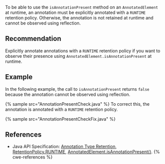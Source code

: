 To be able to use the `isAnnotationPresent` method on an `AnnotatedElement` at runtime, an annotation must be explicitly annotated with a `RUNTIME` retention policy. Otherwise, the annotation is not retained at runtime and cannot be observed using reflection.


## Recommendation
Explicitly annotate annotations with a `RUNTIME` retention policy if you want to observe their presence using `AnnotatedElement.isAnnotationPresent` at runtime.


## Example
In the following example, the call to `isAnnotationPresent` returns `false` because the annotation cannot be observed using reflection.

{% sample src="AnnotationPresentCheck.java" %}
To correct this, the annotation is annotated with a `RUNTIME` retention policy.

{% sample src="AnnotationPresentCheckFix.java" %}

## References
* Java API Specification: [Annotation Type Retention](https://docs.oracle.com/en/java/javase/11/docs/api/java.base/java/lang/annotation/Retention.html), [RetentionPolicy.RUNTIME](https://docs.oracle.com/en/java/javase/11/docs/api/java.base/java/lang/annotation/RetentionPolicy.html#RUNTIME), [AnnotatedElement.isAnnotationPresent()](https://docs.oracle.com/en/java/javase/11/docs/api/java.base/java/lang/reflect/AnnotatedElement.html#isAnnotationPresent(java.lang.Class)).
{% cwe-references %}
